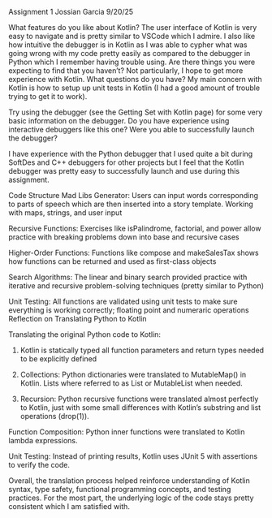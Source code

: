 Assignment 1
Jossian Garcia
9/20/25

What features do you like about Kotlin?
The user interface of Kotlin is very easy to navigate and is pretty similar to VSCode which I admire. I also like how intuitive the debugger is in Kotlin as I was able to cypher what was going wrong with my code pretty easily as compared to the debugger in Python which I remember having trouble using. 
Are there things you were expecting to find that you haven’t?
Not particularly, I hope to get more experience with Kotlin. 
What questions do you have?
My main concern with Kotlin is how to setup up unit tests in Kotlin (I had a good amount of trouble trying to get it to work). 

Try using the debugger (see the Getting Set with Kotlin page) for some very basic information on the debugger. Do you have experience using interactive debuggers like this one? Were you able to successfully launch the debugger?

I have experience with the Python debugger that I used quite a bit during SoftDes and C++ debuggers for other projects but I feel that the Kotlin debugger was pretty easy to successfully launch and use during this assignment. 

Code Structure
Mad Libs Generator:
Users can input words corresponding to parts of speech which are then inserted into a story template. Working with maps, strings, and user input

Recursive Functions:
Exercises like isPalindrome, factorial, and power allow practice with breaking problems down into base and recursive cases

Higher-Order Functions:
Functions like compose and makeSalesTax shows how functions can be returned and used as first-class objects

Search Algorithms:
The linear and binary search provided practice with iterative and recursive problem-solving techniques (pretty similar to Python)

Unit Testing:
All functions are validated using unit tests to make sure everything is working correctly; floating point and numeraric operations
Reflection on Translating Python to Kotlin

Translating the original Python code to Kotlin: 

1. Kotlin is statically typed all function parameters and return types needed to be explicitly defined

2. Collections: Python dictionaries were translated to MutableMap() in Kotlin. Lists where referred to as List<T> or MutableList<T> when needed. 

3. Recursion: Python recursive functions were translated almost perfectly to Kotlin, just with some small differences with Kotlin’s substring and list operations (drop(1)).

Function Composition: Python inner functions were translated to Kotlin lambda expressions.

Unit Testing: Instead of printing results, Kotlin uses JUnit 5 with assertions to verify the code. 

Overall, the translation process helped reinforce understanding of Kotlin syntax, type safety, functional programming concepts, and testing practices. For the most part, the underlying logic of the code stays pretty consistent which I am satisfied with. 